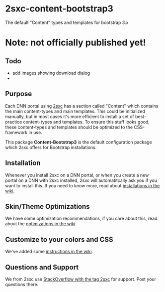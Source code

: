 # 2sxc-content-bootstrap3
The default "Content" types and templates for bootstrap 3.x

# Note: not officially published yet!

## Todo
* add images showing download dialog
* 

## Purpose
Each DNN portal using [2sxc][2sxc] has a section called "Content" which contains the main content-types and main templates. 
This could be initialized manually, but in most cases it's more efficient to install a set of best-practice content-types and templates. To ensure this stuff looks good, these content-types and templates should be optimized to the CSS-framework in use. 

This package **Content-Bootstrap3** is the default configuration package which 2sxc offers for Bootstrap installations. 

## Installation
Whenever you install 2sxc on a DNN portal, or when you create a new portal on a DNN with 2sxc installed, 2sxc will automatitcally ask you if you want to install this. If you need to know more, read about [installations in the wiki](https://github.com/2sic/2sxc-content-bootstrap3/wiki/Installation-Instructions). 

## Skin/Theme Optimizations
We have some optimization recommendations, if you care about this, read about the [optimizations in the wiki](https://github.com/2sic/2sxc-content-bootstrap3/wiki/Theme-Optimizations).

## Customize to your colors and CSS
We've added some [instructions in the wiki](https://github.com/2sic/2sxc-content-bootstrap3/wiki/Customizing%20CSS%20or%20SASS).

## Questions and Support
We from 2sxc use [StackOverflow with the tag 2sxc][StackOverflow] for support. Post your questions there. 



[2sxc]:https://2sxc.org
[StackOverflow]:http://stackoverflow.com/questions/tagged/2sxc
[SCSS]:http://sass-lang.com/